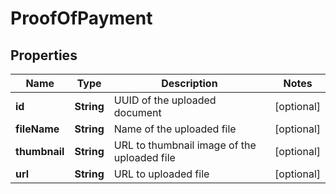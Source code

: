

# ProofOfPayment

## Properties

Name | Type | Description | Notes
------------ | ------------- | ------------- | -------------
**id** | **String** | UUID of the uploaded document |  [optional]
**fileName** | **String** | Name of the uploaded file |  [optional]
**thumbnail** | **String** | URL to thumbnail image of the uploaded file |  [optional]
**url** | **String** | URL to uploaded file |  [optional]



